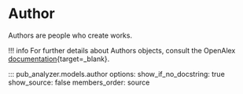 # Author

Authors are people who create works.

!!! info
    For further details about Authors objects, consult the OpenAlex [documentation](https://docs.openalex.org/api-entities/authors/author-object){target=_blank}.

::: pub_analyzer.models.author
    options:
      show_if_no_docstring: true
      show_source: false
      members_order: source
